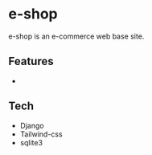 # e-shop
e-shop is an e-commerce web base site.  

## Features
+ 

## Tech
+ Django
+ Tailwind-css
+ sqlite3

